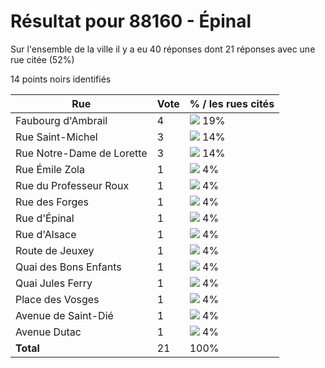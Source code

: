 # Résultat pour 88160 - Épinal

Sur l'ensemble de la ville il y a eu 40 réponses dont 21 réponses avec une rue citée (52%)

14 points noirs identifiés

| Rue | Vote | % / les rues cités|
|-----|------|-------------------|
| Faubourg d'Ambrail | 4 | <img src="../../img/bar_19.gif" />&nbsp;19%|
| Rue Saint-Michel | 3 | <img src="../../img/bar_14.gif" />&nbsp;14%|
| Rue Notre-Dame de Lorette | 3 | <img src="../../img/bar_14.gif" />&nbsp;14%|
| Rue Émile Zola | 1 | <img src="../../img/bar_4.gif" />&nbsp;4%|
| Rue du Professeur Roux | 1 | <img src="../../img/bar_4.gif" />&nbsp;4%|
| Rue des Forges | 1 | <img src="../../img/bar_4.gif" />&nbsp;4%|
| Rue d'Épinal | 1 | <img src="../../img/bar_4.gif" />&nbsp;4%|
| Rue d'Alsace | 1 | <img src="../../img/bar_4.gif" />&nbsp;4%|
| Route de Jeuxey | 1 | <img src="../../img/bar_4.gif" />&nbsp;4%|
| Quai des Bons Enfants | 1 | <img src="../../img/bar_4.gif" />&nbsp;4%|
| Quai Jules Ferry | 1 | <img src="../../img/bar_4.gif" />&nbsp;4%|
| Place des Vosges | 1 | <img src="../../img/bar_4.gif" />&nbsp;4%|
| Avenue de Saint-Dié | 1 | <img src="../../img/bar_4.gif" />&nbsp;4%|
| Avenue Dutac | 1 | <img src="../../img/bar_4.gif" />&nbsp;4%|
| **Total** | 21 | 100%|
